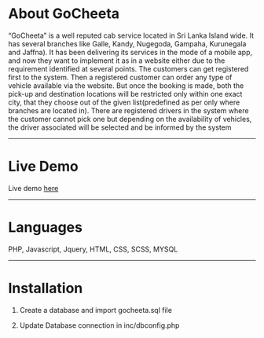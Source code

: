 About GoCheeta
==============

“GoCheeta” is a well reputed cab service located in Sri Lanka Island wide. It has several branches
like Galle, Kandy, Nugegoda, Gampaha, Kurunegala and Jaffna). It has been delivering its
services in the mode of a mobile app, and now they want to implement it as in a website either due
to the requirement identified at several points.
The customers can get registered first to the system. Then a registered customer can order any type
of vehicle available via the website. But once the booking is made, both the pick-up and
destination locations will be restricted only within one exact city, that they choose out of the
given list(predefined as per only where branches are located in).
There are registered drivers in the system where the customer cannot pick one but depending on
the availability of vehicles, the driver associated will be selected and be informed by the system

---------------------------

Live Demo
==============

Live demo <a href="http://gocheeta.tk/" rel="nofollow">here</a>

---------------------------

Languages
==============

PHP, Javascript, Jquery, HTML, CSS, SCSS, MYSQL

---------------------------

Installation
============

01. Create a database and import gocheeta.sql file

02. Update Database connection in inc/dbconfig.php
